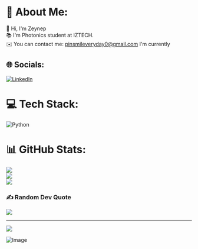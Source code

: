 
# 💫 About Me:
👋 Hi, I'm Zeynep <br>📚 I'm Photonics student at IZTECH.<br>✉️ You can contact me: pinsmileveryday0@gmail.com
I'm currently


## 🌐 Socials:
[![LinkedIn](https://img.shields.io/badge/LinkedIn-%230077B5.svg?logo=linkedin&logoColor=white)](https://linkedin.com/in/https://www.linkedin.com/in/zeynep-g%C3%BCndo%C4%9Fdu-370ab7257/) 

# 💻 Tech Stack:
![Python](https://img.shields.io/badge/python-3670A0?style=for-the-badge&logo=python&logoColor=ffdd54)
# 📊 GitHub Stats:
![](https://github-readme-stats.vercel.app/api?username=zeynepgundogdu0&theme=tokyonight&hide_border=false&include_all_commits=false&count_private=false)<br/>
![](https://github-readme-streak-stats.herokuapp.com/?user=zeynepgundogdu0&theme=tokyonight&hide_border=false)<br/>
![](https://github-readme-stats.vercel.app/api/top-langs/?username=zeynepgundogdu0&theme=tokyonight&hide_border=false&include_all_commits=false&count_private=false&layout=compact)

### ✍️ Random Dev Quote
![](https://quotes-github-readme.vercel.app/api?type=horizontal&theme=radical)

---
[![](https://visitcount.itsvg.in/api?id=zeynepgundogdu0&icon=0&color=0)](https://visitcount.itsvg.in)

<!-- Proudly created with GPRM ( https://gprm.itsvg.in ) -->
![Image](https://github.com/user-attachments/assets/a37482ec-e0f8-43e3-ab2e-9cf6f1f913aa)
